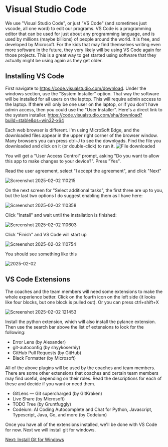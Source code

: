 # Visual Studio Code
We use "Visual Studio Code", or just "VS Code" (and sometimes just vscode, all one word) to edit our programs. VS Code is a programming editor that can be used for just about any programming language, and is used by millions (maybe billions) of people around the world. It is free, and developed by Microsoft. For the kids that may find themselves writing even more software in the future, they very likely will be using VS Code again for those projects. This is a great way to get started using software that they actually might be using again as they get older.

## Installing VS Code
First navigate to https://code.visualstudio.com/download. Under the windows section, use the "System Installer" option. That way the software will be installed for all users on the laptop. This will require admin access to the laptop. If there will only be one user on the laptop, or if you don't have admin access, then you could use the "User Installer". Here's a direct link to the system installer. https://code.visualstudio.com/sha/download?build=stable&os=win32-x64

Each web browser is different. I'm using MicroSoft Edge, and the downloaded files appear in the upper right corner of the browser window. Many browsers you can press ctrl-J to see the downloads. Find the file you downloaded and click on it (or double-click) to run it.
![File downloaded](https://github.com/user-attachments/assets/5100817e-0a75-4247-873f-f0228b70b19b)

You will get a "User Access Control" prompt, asking "Do you want to allow this app to make changes to your device?". Press "Yes".


Read the user agreement, select "I accept the agreement", and click "Next"

![Screenshot 2025-02-02 110215](https://github.com/user-attachments/assets/4df8dab8-72d7-4080-aa37-1ee09d25d959)


On the next screen for "Select additional tasks", the first three are up to you, but the last two options I do suggest enabling them as I have here:

![Screenshot 2025-02-02 110358](https://github.com/user-attachments/assets/1642f71a-bd18-4303-ae44-3fdf344d733a)


Click "Install" and wait until the installation is finished:

![Screenshot 2025-02-02 110603](https://github.com/user-attachments/assets/a7f0b996-23a4-4328-a860-7e2c6760496e)


Click "Finish" and VS Code will start up

![Screenshot 2025-02-02 110754](https://github.com/user-attachments/assets/56f24d0c-eb85-4e90-bbb7-77613b96ad7d)


You should see something like this

![2025-02-02](https://github.com/user-attachments/assets/b0976d6e-d7c5-42f3-81ef-f6e64024ebd0)

## VS Code Extensions
The coaches and the team members will need some extensions to make the whole experience better. Click on the fourth icon on the left side (it looks like four blocks, but one block is pulled out). Or you can press ctrl+shift+X

![Screenshot 2025-02-02 121453](https://github.com/user-attachments/assets/1eaa603b-f33e-4fc1-af15-b8fbcb958064)

Install the python extension, which will also install the pylance extension. Then use the search bar above the list of extensions to look for the following:
* Error Lens (by Alexander)
* git-autoconfig (by shyykoserhiy)
* GitHub Pull Requests (by GitHub)
* Black Formatter (by Microsoft)

All of the above plugins will be used by the coaches and team members. There are some other extensions that coaches and certain team members may find useful, depending on their roles. Read the descriptions for each of these and decide if you want or need them.
* GitLens — Git supercharged (by GitKraken)
* Live Share (by Microsoft)
* TODO Tree (by Gruntfuggly)
* Codeium: AI Coding Autocomplete and Chat for Python, Javascript, Typescript, Java, Go, and more (by Codeium)

Once you have all of the extensions installed, we'll be done with VS Code for now. Next we will install git for windows.

[Next: Install Git for Windows](https://github.com/MrGibbage/fll-pybricks-vscode-tutorial/blob/main/install-git.md)
